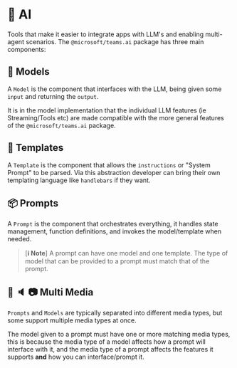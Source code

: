 # 🤖 AI

Tools that make it easier to integrate apps with LLM's and enabling multi-agent scenarios.
The `@microsoft/teams.ai` package has three main components:

## 🧠 Models

A `Model` is the component that interfaces with the LLM,
being given some `input` and returning the `output`.

It is in the model implementation that the individual LLM features (ie Streaming/Tools etc)
are made compatible with the more general features of the `@microsoft/teams.ai` package.

## 📄 Templates

A `Template` is the component that allows the `instructions` or "System Prompt" to be
parsed. Via this abstraction developer can bring their own templating language like
`handlebars` if they want.

## 📦 Prompts

A `Prompt` is the component that orchestrates everything, it handles state management,
function definitions, and invokes the model/template when needed.

> [**ℹ️ Note**]
> A prompt can have one model and one template. The type of model that can be provided to a
> prompt must match that of the prompt.

## 💬 🔈 📷 Multi Media

`Prompts` and `Models` are typically separated into different media types, but some
support multiple media types at once.

The model given to a prompt must have one or more matching media types, this is because
the media type of a model affects how a prompt will interface with it, and the media type of
a prompt affects the features it supports **and** how you can interface/prompt it.
